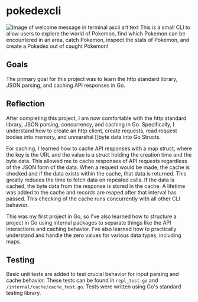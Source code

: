 # pokedexcli

![Image of welcome message in terminal ascii art text](images/github-image.png)
This is a small CLI to allow users to explore the world of Pokemon, find which Pokemon can be encountered in an area, catch Pokemon, inspect the stats of Pokemon, and create a Pokedex out of caught Pokemon!

## Goals

The primary goal for this project was to learn the http standard library, JSON parsing, and caching API responses in Go.

## Reflection

After completing this project, I am now comfortable with the http standard library, JSON parsing, concurrency, and caching in Go. Specifically, I understand how to create an http client, create requests, read request bodies into memory, and unmarshal []byte data into Go Structs.

For caching, I learned how to cache API responses with a map struct, where the key is the URL and the value is a struct holding the creation time and the byte data. This allowed me to cache responses of API requests regardless of the JSON form of the data. When a request would be made, the cache is checked and if the data exists within the cache, that data is returned. This greatly reduces the time to fetch data on repeated calls. If the data is cached, the byte data from the response is stored in the cache. A lifetime was added to the cache and records are reaped after that interval has passed. This checking of the cache runs concurrently with all other CLI behavior.

This was my first project in Go, so I've also learned how to structure a project in Go using internal packages to separate things like the API interactions and caching behavior. I've also learned how to practically understand and handle the zero values for various data types, including maps.

## Testing

Basic unit tests are added to test crucial behavior for input parsing and cache behavior. These tests can be found in `repl_test.go` and `/internal/cache/cache_test.go`. Tests were written using Go's standard testing library.
